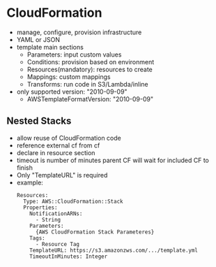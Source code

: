 # CloudFormation

- manage, configure, provision infrastructure
- YAML or JSON
- template main sections
  - Parameters: input custom values
  - Conditions: provision based on environment
  - Resources(mandatory): resources to create
  - Mappings: custom mappings
  - Transforms: run code in S3/Lambda/inline
- only supported version: "2010-09-09"
  - AWSTemplateFormatVersion: "2010-09-09"

## Nested Stacks

- allow reuse of CloudFormation code
- reference external cf from cf
- declare in resource section
- timeout is number of minutes parent CF will wait for included CF to finish
- Only "TemplateURL" is required
- example:
  ```
  Resources:
    Type: AWS::CloudFormation::Stack
    Properties:
      NotificationARNs:
        - String
      Parameters:
        {AWS CloudFormation Stack Parameteres}
      Tags:
        - Resource Tag
      TemplateURL: https://s3.amazonzws.com/.../template.yml
      TimeoutInMinutes: Integer
  ```
